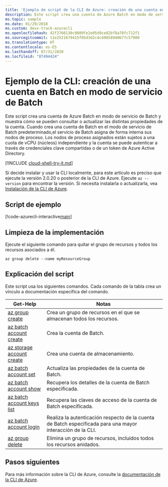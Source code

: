 ```yaml
---
title: 'Ejemplo de script de la CLI de Azure: creación de una cuenta en Batch (servicio Batch)'
description: Este script crea una cuenta de Azure Batch en modo de servicio de Batch y muestra cómo se pueden consultar o actualizar las distintas propiedades de la cuenta.
ms.topic: sample
ms.date: 01/29/2018
ms.custom: devx-track-azurecli
ms.openlocfilehash: 42f2766130c9809fe2e05d9ce82bf8a78fc712f1
ms.sourcegitcommit: 11e2521679415f05d3d2c4c49858940677c57900
ms.translationtype: HT
ms.contentlocale: es-ES
ms.lasthandoff: 07/31/2020
ms.locfileid: "87494424"
---
```

# <a name="cli-example-create-a-batch-account-in-batch-service-mode"></a>Ejemplo de la CLI: creación de una cuenta en Batch en modo de servicio de Batch

Este script crea una cuenta de Azure Batch en modo de servicio de Batch y muestra cómo se pueden consultar o actualizar las distintas propiedades de la cuenta. Cuando crea una cuenta de Batch en el modo de servicio de Batch predeterminado,el servicio de Batch asigna de forma interna sus nodos de proceso. Los nodos de proceso asignados están sujetos a una cuota de vCPU (núcleos) independiente y la cuenta se puede autenticar a través de credenciales clave compartidas o de un token de Azure Active Directory.

[!INCLUDE [cloud-shell-try-it.md](../../../includes/cloud-shell-try-it.md)]

Si decide instalar y usar la CLI localmente, para este artículo es preciso que ejecute la versión 2.0.20 o posterior de la CLI de Azure. Ejecute `az --version` para encontrar la versión. Si necesita instalarla o actualizarla, vea [Instalación de la CLI de Azure](/cli/azure/install-azure-cli). 

## <a name="example-script"></a>Script de ejemplo

[!code-azurecli-interactive[main](../../../cli_scripts/batch/create-account/create-account.sh "Create Account")]

## <a name="clean-up-deployment"></a>Limpieza de la implementación

Ejecute el siguiente comando para quitar el grupo de recursos y todos los recursos asociados a él.

```azurecli-interactive
az group delete --name myResourceGroup
```

## <a name="script-explanation"></a>Explicación del script

Este script usa los siguientes comandos. Cada comando de la tabla crea un vínculo a documentación específica del comando.

| Get-Help | Notas |
|---|---|
| [az group create](/cli/azure/group#az-group-create) | Crea un grupo de recursos en el que se almacenan todos los recursos. |
| [az batch account create](/cli/azure/batch/account#az-batch-account-create) | Crea la cuenta de Batch. |
| [az storage account create](/cli/azure/storage/account#az-storage-account-create) | Crea una cuenta de almacenamiento. |
| [az batch account set](/cli/azure/batch/account#az-batch-account-set) | Actualiza las propiedades de la cuenta de Batch.  |
| [az batch account show](/cli/azure/batch/account#az-batch-account-show) | Recupera los detalles de la cuenta de Batch especificada.  |
| [az batch account keys list](/cli/azure/batch/account/keys#az-batch-account-keys-list) | Recupera las claves de acceso de la cuenta de Batch especificada.  |
| [az batch account login](/cli/azure/batch/account#az-batch-account-login) | Realiza la autenticación respecto de la cuenta de Batch especificada para una mayor interacción de la CLI.  |
| [az group delete](/cli/azure/group#az-group-delete) | Elimina un grupo de recursos, incluidos todos los recursos anidados. |

## <a name="next-steps"></a>Pasos siguientes

Para más información sobre la CLI de Azure, consulte la [documentación de la CLI de Azure](/cli/azure).
